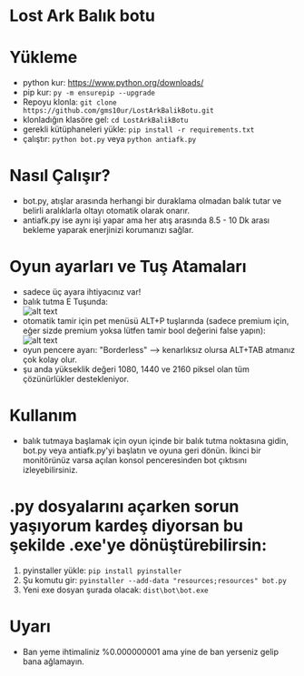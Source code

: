 # Lost Ark Balık botu

# Yükleme
* python kur: https://www.python.org/downloads/
* pip kur:  ```py -m ensurepip --upgrade```
* Repoyu klonla: ```git clone https://github.com/gms10ur/LostArkBalikBotu.git```
* klonladığın klasöre gel: ```cd LostArkBalikBotu```
* gerekli kütüphaneleri yükle: ```pip install -r requirements.txt```
* çalıştır: ```python bot.py``` veya ```python antiafk.py```

# Nasıl Çalışır?
* bot.py, atışlar arasında herhangi bir duraklama olmadan balık tutar ve belirli aralıklarla oltayı otomatik olarak onarır. 
* antiafk.py ise aynı işi yapar ama her atış arasında 8.5 - 10 Dk arası bekleme yaparak enerjinizi korumanızı sağlar.

# Oyun ayarları ve Tuş Atamaları
* sadece üç ayara ihtiyacınız var!
* balık tutma E Tuşunda:\
  ![alt text](https://i.imgur.com/zI3m8Bd.png)
* otomatik tamir için pet menüsü ALT+P tuşlarında (sadece premium için, eğer sizde premium yoksa lütfen tamir bool değerini false yapın):\
  ![alt text](https://i.imgur.com/L85XF6q.png)
* oyun pencere ayarı: "Borderless" --> kenarlıksız olursa ALT+TAB atmanız çok kolay olur.
* şu anda yükseklik değeri 1080, 1440 ve 2160 piksel olan tüm çözünürlükler destekleniyor.

# Kullanım
* balık tutmaya başlamak için oyun içinde bir balık tutma noktasına gidin, bot.py veya antiafk.py'yi başlatın ve oyuna geri dönün. İkinci bir monitörünüz varsa açılan konsol penceresinden bot çıktısını izleyebilirsiniz.

# .py dosyalarını açarken sorun yaşıyorum kardeş diyorsan bu şekilde .exe'ye dönüştürebilirsin:
1. pyinstaller yükle: ```pip install pyinstaller```
2. Şu komutu gir: ```pyinstaller --add-data "resources;resources" bot.py```
3. Yeni exe dosyan şurada olacak: ```dist\bot\bot.exe ```

# Uyarı
* Ban yeme ihtimaliniz %0.000000001 ama yine de ban yerseniz gelip bana ağlamayın.